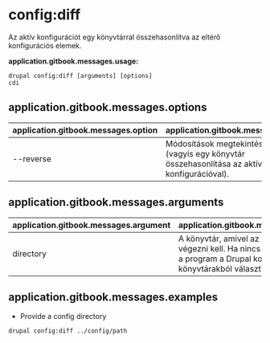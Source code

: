 # config:diff
Az aktív konfigurációt egy könyvtárral összehasonlítva az eltérő konfigurációs elemek.

**application.gitbook.messages.usage:**
```
drupal config:diff [arguments] [options]
cdi
```

## application.gitbook.messages.options
application.gitbook.messages.option | application.gitbook.messages.details
-------|-------------
--reverse | Módosítások megtekintése fordítva (vagyis egy könyvtár összehasonlítása az aktív konfigurációval).

## application.gitbook.messages.arguments
application.gitbook.messages.argument | application.gitbook.messages.details
---------|-------------
directory | A könyvtár, amivel az összehasonlítást végezni kell. Ha nincs megadva, akkor a program a Drupal konfigurációs könyvtárakból választ.

## application.gitbook.messages.examples
* Provide a config directory
```
drupal config:diff ../config/path
```
